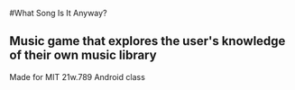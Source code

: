 #What Song Is It Anyway?

## Music game that explores the user's knowledge of their own music library
Made for MIT 21w.789 Android class
